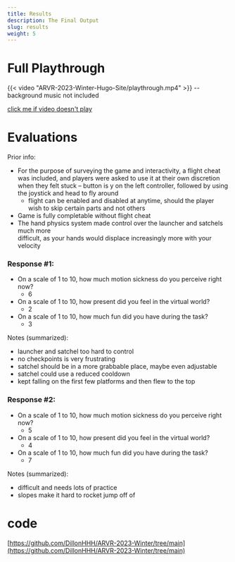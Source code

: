 ```yaml
---
title: Results
description: The Final Output
slug: results
weight: 5
---
```

# Full Playthrough
{{< video "ARVR-2023-Winter-Hugo-Site/playthrough.mp4" >}}
-- background music not included


[click me if video doesn't play](/ARVR-2023-Winter-Hugo-Site/playthrough.mp4)

# Evaluations

Prior info:
- For the purpose of surveying the game and interactivity, a flight cheat was included, and players were asked to use it at their own discretion when they felt stuck 
	– button is y on the left controller, followed by using the joystick and head to 	  fly around
	- flight can be enabled and disabled at anytime, should the player wish to skip  	  certain parts and not others
- Game is fully completable without flight cheat
- The hand physics system made control over the launcher and satchels much more      
  difficult, as your hands would displace increasingly more with your velocity

### Response #1:

- On a scale of 1 to 10, how much motion sickness do you perceive right now?
	- 6
- On a scale of 1 to 10, how present did you feel in the virtual world?
	- 2
- On a scale of 1 to 10, how much fun did you have during the task?
	- 3

Notes (summarized):
- launcher and satchel too hard to control
- no checkpoints is very frustrating
- satchel should be in a more grabbable place, maybe even adjustable
- satchel could use a reduced cooldown
- kept falling on the first few platforms and then flew to the top

### Response #2:
- On a scale of 1 to 10, how much motion sickness do you perceive right now?
	- 5
- On a scale of 1 to 10, how present did you feel in the virtual world?
	- 4
- On a scale of 1 to 10, how much fun did you have during the task?
	- 7

Notes (summarized):
- difficult and needs lots of practice
- slopes make it hard to rocket jump off of

# code
[https://github.com/DillonHHH/ARVR-2023-Winter/tree/main](https://github.com/DillonHHH/ARVR-2023-Winter/tree/main)

